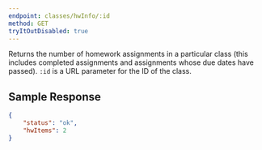 ```yaml
---
endpoint: classes/hwInfo/:id
method: GET
tryItOutDisabled: true
---
```


Returns the number of homework assignments in a particular class (this includes completed assignments and assignments whose due dates have passed). `:id` is a URL parameter for the ID of the class.

## Sample Response
```json
{
	"status": "ok",
	"hwItems": 2
}
```